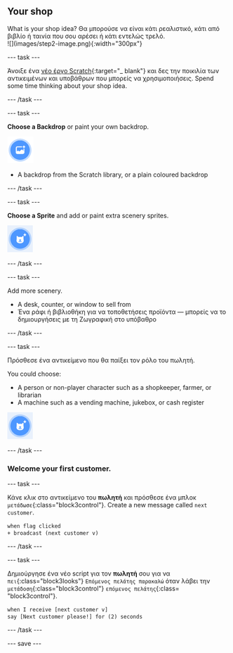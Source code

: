 ## Your shop

<div style="display: flex; flex-wrap: wrap">
<div style="flex-basis: 200px; flex-grow: 1; margin-right: 15px;">
What is your shop idea? Θα μπορούσε να είναι κάτι ρεαλιστικό, κάτι από βιβλίο ή ταινία που σου αρέσει ή κάτι εντελώς τρελό.
</div>
<div>
![](images/step2-image.png){:width="300px"}
</div>
</div>

--- task ---

Άνοιξε ένα [νέο έργο Scratch](http://rpf.io/scratch-new){:target="_ blank"} και δες την ποικιλία των αντικειμένων και υποβάθρων που μπορείς να χρησιμοποιήσεις. Spend some time thinking about your shop idea.

--- /task ---

--- task ---

**Choose a Backdrop** or paint your own backdrop.

![](images/choose-backdrop-icon.png)

+ A backdrop from the Scratch library, or a plain coloured backdrop

--- /task ---

--- task ---

**Choose a Sprite** and add or paint extra scenery sprites.

![](images/choose-sprite-icon.png)

--- /task ---

--- task ---

Add more scenery.
+ A desk, counter, or window to sell from
+ Ένα ράφι ή βιβλιοθήκη για να τοποθετήσεις προϊόντα — μπορείς να το δημιουργήσεις με τη Ζωγραφική στο υπόβαθρο

--- /task ---

--- task ---

Πρόσθεσε ένα αντικείμενο που θα παίξει τον ρόλο του πωλητή.

You could choose:
+ A person or non-player character such as a shopkeeper, farmer, or librarian
+ A machine such as a vending machine, jukebox, or cash register

![](images/choose-sprite-icon.png)

--- /task ---

### Welcome your first customer.

--- task ---

Κάνε κλικ στο αντικείμενο του **πωλητή** και πρόσθεσε ένα μπλοκ `μετάδωσε`{:class="block3control"}. Create a new message called `next customer`.

```blocks3
when flag clicked
+ broadcast (next customer v)
```

--- /task ---

--- task ---

Δημιούργησε ένα νέο script για τον **πωλητή** σου για να `πει`{:class="block3looks"} `Επόμενος πελάτης παρακαλώ` όταν λάβει την `μετάδοση`{:class="block3control"} `επόμενος πελάτης`{:class= "block3control"}.

```blocks3
when I receive [next customer v] 
say [Next customer please!] for (2) seconds
```

--- /task ---

--- save ---

